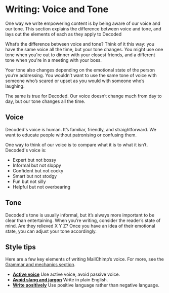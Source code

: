 # Writing: Voice and Tone

One way we write empowering content is by being aware of our voice and our tone. This section explains the difference between voice and tone, and lays out the elements of each as they apply to Decoded

What’s the difference between voice and tone? Think of it this way: you have the same voice all the time, but your tone changes. You might use one tone when you're out to dinner with your closest friends, and a different tone when you're in a meeting with your boss.

Your tone also changes depending on the emotional state of the person you’re addressing. You wouldn’t want to use the same tone of voice with someone who’s scared or upset as you would with someone who’s laughing.

The same is true for Decoded. Our voice doesn’t change much from day to day, but our tone changes all the time.

## Voice

Decoded's voice is human. It’s familiar, friendly, and straightforward. We want to educate people without patronising or confusing them.

One way to think of our voice is to compare what it is to what it isn’t. Decoded's voice is:

* Expert but not bossy
* Informal but not sloppy
* Confident but not cocky
* Smart but not stodgy
* Fun but not silly
* Helpful but not overbearing

## Tone

Decoded's tone is usually informal, but it’s always more important to be clear than entertaining. When you’re writing, consider the reader’s state of mind. Are they relieved X Y Z? Once you have an idea of their emotional state, you can adjust your tone accordingly.

## Style tips

Here are a few key elements of writing MailChimp’s voice. For more, see the [Grammar and mechanics section](writing-grammar-and-mechanics).

* [**Active voice**](writing-grammar-and-mechanics#active-voice) Use active voice, avoid passive voice.
* [**Avoid slang and jargon**](writing-grammar-and-mechanics#slang-and-jargon) Write in plain English.
* [**Write positively**](writing-grammar-and-mechanics#write-positively) Use positive language rather than negative language.
